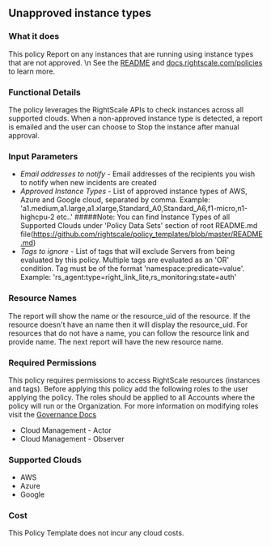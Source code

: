 ## Unapproved instance types
 
### What it does

This policy Report on any instances that are running using instance types that are not approved. \n See the [README](https://github.com/rightscale/policy_templates/tree/master/compliance/unapproved_instance_types) and [docs.rightscale.com/policies](http://docs.rightscale.com/policies/) to learn more.

### Functional Details
 
The policy leverages the RightScale APIs to check instances across all supported clouds. When a non-approved instance type is detected, a report is emailed and the user can choose to Stop the instance after manual approval.

 
### Input Parameters
 
- *Email addresses to notify* - Email addresses of the recipients you wish to notify when new incidents are created
- *Approved Instance Types* - List of approved instance types of AWS, Azure and Google cloud, separated by comma. Example: 'a1.medium,a1.large,a1.xlarge,Standard_A0,Standard_A6,f1-micro,n1-highcpu-2 etc..' 
#####Note: You can find Instance Types of all Supported Clouds under 'Policy Data Sets' section of root README.md file(https://github.com/rightscale/policy_templates/blob/master/README.md)
- *Tags to ignore* - List of tags that will exclude Servers from being evaluated by this policy. Multiple tags are evaluated as an 'OR' condition. Tag must be of the format 'namespace:predicate=value'. Example: 'rs_agent:type=right_link_lite,rs_monitoring:state=auth'

### Resource Names

The report will show the name or the resource_uid of the resource. If the resource doesn't have an name then it will display the resource_uid. For resources that do not have a name, you can follow the resource link and provide name. The next report will have the new resource name.

### Required Permissions

This policy requires permissions to access RightScale resources (instances and tags). Before applying this policy add the following roles to the user applying the policy. The roles should be applied to all Accounts where the policy will run or the Organization. For more information on modifying roles visit the [Governance Docs](https://docs.rightscale.com/cm/ref/user_roles.html)

- Cloud Management - Actor
- Cloud Management - Observer

### Supported Clouds
 
- AWS
- Azure
- Google
 
### Cost
 
This Policy Template does not incur any cloud costs.
